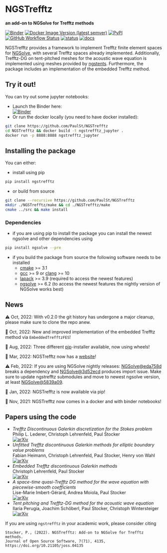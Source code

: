 # NGSTrefftz
**an add-on to NGSolve for Trefftz methods**

[![Binder](https://mybinder.org/badge_logo.svg)](https://mybinder.org/v2/gh/PaulSt/NGSTrefftz/HEAD?filepath=docs%2Fnotebooks%2Findex.ipynb)
[![Docker Image Version (latest semver)](https://img.shields.io/docker/v/paulstdocker/ngstrefftz?label=docker&logo=docker&sort=semver)](https://hub.docker.com/r/paulstdocker/ngstrefftz)
[![PyPI](https://img.shields.io/pypi/v/ngstrefftz?color=blue&logo=pypi)](https://pypi.org/project/ngstrefftz/)
[![GitHub Workflow Status](https://github.com/PaulSt/NGSTrefftz/actions/workflows/build.yml/badge.svg?branch=main)](https://github.com/PaulSt/NGSTrefftz/actions/workflows/build.yml)
[![status](https://joss.theoj.org/papers/c2f4e85b118c22b81aa27d7799265409/status.svg)](https://joss.theoj.org/papers/c2f4e85b118c22b81aa27d7799265409)
[![docs](https://img.shields.io/badge/docs-NGSTrefftz-blue?logo=readthedocs)](https://paulst.github.io/NGSTrefftz/)

NGSTrefftz provides a framework to implement Trefftz finite element spaces for [NGSolve](https://www.ngsolve.org), with several Trefftz spaces already implemented. Additionally, Trefftz-DG on tent-pitched meshes for the acoustic wave equation is implemented using meshes provided by [ngstents](https://github.com/jayggg/ngstents). Furthermore, the package includes an implementation of the embedded Trefftz method.

## Try it out!
You can try out some jupyter notebooks:
* Launch the Binder here:   
  [![Binder](https://mybinder.org/badge_logo.svg)](https://mybinder.org/v2/gh/PaulSt/NGSTrefftz/HEAD?filepath=docs%2Fnotebooks%2Findex.ipynb)
* Or run the docker locally (you need to have docker installed):

```bash
git clone https://github.com/PaulSt/NGSTrefftz
cd NGSTrefftz && docker build -t ngstrefftz_jupyter .
docker run -p 8888:8888 ngstrefftz_jupyter
```

## Installing the package
You can either:
 * install using pip

```bash
pip install ngstrefftz
```

 * or build from source

```bash
git clone --recursive https://github.com/PaulSt/NGSTrefftz
mkdir ./NGSTrefftz/make && cd ./NGSTrefftz/make
cmake ../src && make install
```

### Dependencies
 * if you are using pip to install the package you can install the newest ngsolve and other dependencies using
```bash
pip install ngsolve --pre
```
 * if you build the package from source the following software needs to be installed
   * [cmake](https://cmake.org/) >= 3.1
   * [gcc](https://gcc.gnu.org/) >= 9 or [clang](https://clang.llvm.org/) >= 10
   * [lapack](http://www.netlib.org/lapack/) >= 3.9 (required to access the newest features)
   * [ngsolve](https://www.ngsolve.org) >= 6.2  (to access the newest features the nightly version of NGSolve works best)

## News
⚠️ Oct, 2022: With v0.2.0 the git history has undergone a major cleanup, please make sure to clone the repo anew.

🚀 Oct, 2022: New and improved implementation of the embedded Trefftz method via `EmbeddedTrefftzFES`!

🚀 Aug, 2022: Three different [pip](https://pypi.org/search/?q=ngstrefftz)-installer available, now using wheels! 

🚀 Mar, 2022: NGSTrefftz now has a [website](https://paulst.github.io/NGSTrefftz/)! 

⚠️ Feb, 2022: If you are using NGSolve nightly releases: [NGSolve@eda758d](https://github.com/NGSolve/ngsolve/commit/eda758d99483888851913d8a5c9aff4d0cbc9cc2) breaks a dependency and [NGSolve@3d52ecd](https://github.com/NGSolve/ngsolve/commit/3d52ecd615f2b7c409219eebaba99288ea19c1bc) produces import issue. Make sure to update ngstrefftz submodules and move to newest ngsolve version, at least [NGSolve@5839a09](https://github.com/NGSolve/ngsolve/commit/5839a09810235a938bd85807d8e638d3a0b6c69d).

🚀 Jan, 2022: NGSTrefftz is now available via pip! 

🚀 Nov, 2021: NGSTrefftz now comes in a docker and with binder notebooks! 

## Papers using the code
* *Trefftz Discontinuous Galerkin discretization for the Stokes problem*  
Philip L. Lederer, Christoph Lehrenfeld, Paul Stocker  
[![arXiv](https://img.shields.io/badge/arXiv-2306.14600-b31b1b.svg)](https://arxiv.org/abs/2306.14600)
* *Unfitted Trefftz discontinuous Galerkin methods for elliptic boundary value problems*  
Fabian Heimann, Christoph Lehrenfeld, Paul Stocker, Henry von Wahl  
[![arXiv](https://img.shields.io/badge/arXiv-2212.12236-b31b1b.svg)](https://arxiv.org/abs/2212.12236)
* *Embedded Trefftz discontinuous Galerkin methods*  
Christoph Lehrenfeld, Paul Stocker   
[![arXiv](https://img.shields.io/badge/arXiv-2201.07041-b31b1b.svg)](https://arxiv.org/abs/2201.07041)
* *A space-time quasi-Trefftz DG method for the wave equation with piecewise-smooth coefficients*   
Lise-Marie Imbert-Gérard, Andrea Moiola, Paul Stocker  
[![arXiv](https://img.shields.io/badge/arXiv-2011.04617-b31b1b.svg)](https://arxiv.org/abs/2011.04617)
* *Tent pitching and Trefftz-DG method for the acoustic wave equation*  
Ilaria Perugia, Joachim Schöberl, Paul Stocker, Christoph Wintersteiger   
[![arXiv](https://img.shields.io/badge/arXiv-1907.02367-b31b1b.svg)](https://arxiv.org/abs/1907.02367)

If you are using `ngstrefftz` in your academic work, please consider citing 
```
Stocker, P., (2022). NGSTrefftz: Add-on to NGSolve for Trefftz methods. 
Journal of Open Source Software, 7(71), 4135, https://doi.org/10.21105/joss.04135
```
